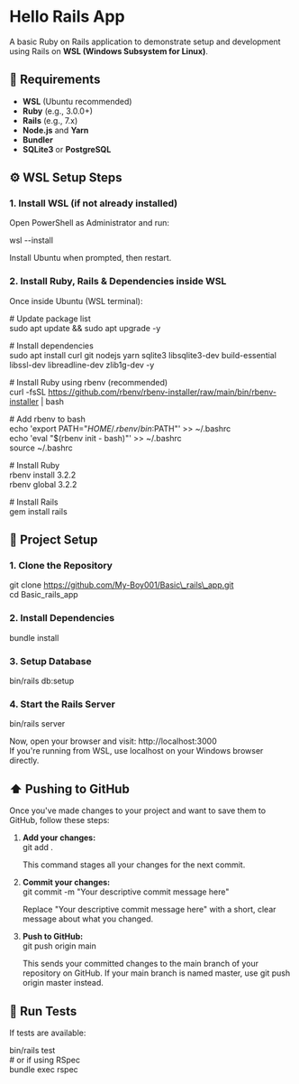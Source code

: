 # **Hello Rails App**

A basic Ruby on Rails application to demonstrate setup and development using Rails on **WSL (Windows Subsystem for Linux)**.

## **🧰 Requirements**

* **WSL** (Ubuntu recommended)  
* **Ruby** (e.g., 3.0.0+)  
* **Rails** (e.g., 7.x)  
* **Node.js** and **Yarn**  
* **Bundler**  
* **SQLite3** or **PostgreSQL**

## **⚙️ WSL Setup Steps**

### **1\. Install WSL (if not already installed)**

Open PowerShell as Administrator and run:

wsl \--install

Install Ubuntu when prompted, then restart.

### **2\. Install Ruby, Rails & Dependencies inside WSL**

Once inside Ubuntu (WSL terminal):

\# Update package list  
sudo apt update && sudo apt upgrade \-y

\# Install dependencies  
sudo apt install curl git nodejs yarn sqlite3 libsqlite3-dev build-essential libssl-dev libreadline-dev zlib1g-dev \-y

\# Install Ruby using rbenv (recommended)  
curl \-fsSL https://github.com/rbenv/rbenv-installer/raw/main/bin/rbenv-installer | bash

\# Add rbenv to bash  
echo 'export PATH="$HOME/.rbenv/bin:$PATH"' \>\> \~/.bashrc  
echo 'eval "$(rbenv init \- bash)"' \>\> \~/.bashrc  
source \~/.bashrc

\# Install Ruby  
rbenv install 3.2.2  
rbenv global 3.2.2

\# Install Rails  
gem install rails

## **🚀 Project Setup**

### **1\. Clone the Repository**

git clone https://github.com/My-Boy001/Basic\_rails\_app.git  
cd Basic\_rails\_app

### **2\. Install Dependencies**

bundle install

### **3\. Setup Database**

bin/rails db:setup

### **4\. Start the Rails Server**

bin/rails server

Now, open your browser and visit: http://localhost:3000  
If you're running from WSL, use localhost on your Windows browser directly.

## **⬆️ Pushing to GitHub**

Once you've made changes to your project and want to save them to GitHub, follow these steps:

1. **Add your changes:**  
   git add .

   This command stages all your changes for the next commit.  
2. **Commit your changes:**  
   git commit \-m "Your descriptive commit message here"

   Replace "Your descriptive commit message here" with a short, clear message about what you changed.  
3. **Push to GitHub:**  
   git push origin main

   This sends your committed changes to the main branch of your repository on GitHub. If your main branch is named master, use git push origin master instead.

## **🧪 Run Tests**

If tests are available:

bin/rails test  
\# or if using RSpec  
bundle exec rspec

